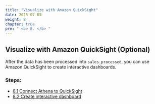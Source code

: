 ```yaml
---
title: "Visualize with Amazon QuickSight"
date: 2025-07-05
weight: 8
chapter: true
pre: " <b> 8. </b> "
---
```


## Visualize with Amazon QuickSight (Optional)

After the data has been processed into `sales_processed`, you can use Amazon QuickSight to create interactive dashboards.

### Steps:

- [8.1 Connect Athena to QuickSight](./8.1-connect-athena)
- [8.2 Create interactive dashboard](./8.2-create-dashboard)
